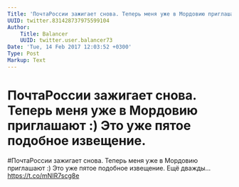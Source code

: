 ```yaml
---
Title: 'ПочтаРоссии зажигает снова. Теперь меня уже в Мордовию приглашают :) Это уже пятое подобное извещение.'
UUID: twitter.831428737975599104
Author:
    Title: Balancer
    UUID: twitter.user.balancer73
Date: 'Tue, 14 Feb 2017 12:03:52 +0300'
Type: Post
Markup: Text
---
```


# ПочтаРоссии зажигает снова. Теперь меня уже в Мордовию приглашают :) Это уже пятое подобное извещение.

#ПочтаРоссии зажигает снова. Теперь меня уже в Мордовию
приглашают :) Это уже пятое подобное извещение. Ещё дважды…
https://t.co/mNIR7scg8e